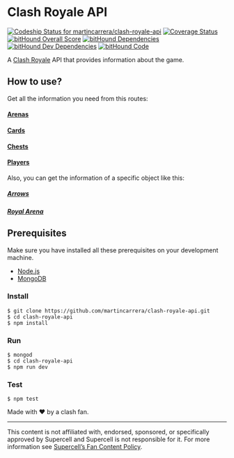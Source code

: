 # Clash Royale API 
[![Codeship Status for martincarrera/clash-royale-api](https://codeship.com/projects/4f412dd0-0006-0134-4d8c-1e95689fe79f/status?branch=master)](https://codeship.com/projects/153028) [![Coverage Status](https://coveralls.io/repos/github/martincarrera/clash-royale-api/badge.svg?branch=master)](https://coveralls.io/github/martincarrera/clash-royale-api?branch=master) [![bitHound Overall Score](https://www.bithound.io/github/martincarrera/clash-royale-api/badges/score.svg)](https://www.bithound.io/github/martincarrera/clash-royale-api) [![bitHound Dependencies](https://www.bithound.io/github/martincarrera/clash-royale-api/badges/dependencies.svg)](https://www.bithound.io/github/martincarrera/clash-royale-api/master/dependencies/npm) [![bitHound Dev Dependencies](https://www.bithound.io/github/martincarrera/clash-royale-api/badges/devDependencies.svg)](https://www.bithound.io/github/martincarrera/clash-royale-api/master/dependencies/npm) [![bitHound Code](https://www.bithound.io/github/martincarrera/clash-royale-api/badges/code.svg)](https://www.bithound.io/github/martincarrera/clash-royale-api)

A [Clash Royale](http://supercell.com/en/games/clashroyale/) API that provides information about the game.

## How to use?

Get all the information you need from this routes:

#### [Arenas](https://clash-royale.herokuapp.com/api/arenas)
#### [Cards](https://clash-royale.herokuapp.com/api/cards)
#### [Chests](https://clash-royale.herokuapp.com/api/chests)
#### [Players](https://clash-royale.herokuapp.com/api/players)

Also, you can get the information of a specific object like this:

##### [Arrows](https://clash-royale.herokuapp.com/api/cards/574de12cc7f71c0f00e4a73a)
##### [Royal Arena](https://clash-royale.herokuapp.com/api/arenas/574f2ba48e458e0f00b35275)

## Prerequisites
Make sure you have installed all these prerequisites on your development machine.
* [Node.js](https://nodejs.org/en/download/)
* [MongoDB](https://www.mongodb.org/)

### Install
```
$ git clone https://github.com/martincarrera/clash-royale-api.git
$ cd clash-royale-api
$ npm install
```

### Run
```
$ mongod
$ cd clash-royale-api
$ npm run dev
```

### Test
```
$ npm test
```

Made with :heart: by a clash fan. 

----------
This content is not affiliated with, endorsed, sponsored, or specifically approved by Supercell and Supercell is not responsible for it. For more information see [Supercell’s Fan Content Policy](www.supercell.com/fan-content-policy).
